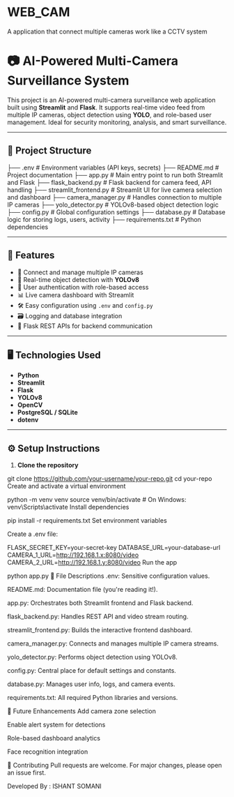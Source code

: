 # WEB_CAM
A application that connect multiple cameras work like a CCTV system
# 📷 AI-Powered Multi-Camera Surveillance System

This project is an AI-powered multi-camera surveillance web application built using **Streamlit** and **Flask**. It supports real-time video feed from multiple IP cameras, object detection using **YOLO**, and role-based user management. Ideal for security monitoring, analysis, and smart surveillance.

---

## 🔧 Project Structure

├── .env # Environment variables (API keys, secrets)
├── README.md # Project documentation
├── app.py # Main entry point to run both Streamlit and Flask
├── flask_backend.py # Flask backend for camera feed, API handling
├── streamlit_frontend.py # Streamlit UI for live camera selection and dashboard
├── camera_manager.py # Handles connection to multiple IP cameras
├── yolo_detector.py # YOLOv8-based object detection logic
├── config.py # Global configuration settings
├── database.py # Database logic for storing logs, users, activity
├── requirements.txt # Python dependencies

---

## 🚀 Features

- 📸 Connect and manage multiple IP cameras
- 🤖 Real-time object detection with **YOLOv8**
- 🔐 User authentication with role-based access
- 📊 Live camera dashboard with Streamlit
- 🛠️ Easy configuration using `.env` and `config.py`
- 🗃️ Logging and database integration
- 📡 Flask REST APIs for backend communication

---

## 🖥️ Technologies Used

- **Python**
- **Streamlit**
- **Flask**
- **YOLOv8**
- **OpenCV**
- **PostgreSQL / SQLite**
- **dotenv**

---

## ⚙️ Setup Instructions

1. **Clone the repository**

git clone https://github.com/your-username/your-repo.git
cd your-repo
Create and activate a virtual environment

python -m venv venv
source venv/bin/activate  # On Windows: venv\Scripts\activate
Install dependencies

pip install -r requirements.txt
Set environment variables

Create a .env file:

FLASK_SECRET_KEY=your-secret-key
DATABASE_URL=your-database-url
CAMERA_1_URL=http://192.168.1.x:8080/video
CAMERA_2_URL=http://192.168.1.y:8080/video
Run the app

python app.py
📂 File Descriptions
.env: Sensitive configuration values.

README.md: Documentation file (you're reading it!).

app.py: Orchestrates both Streamlit frontend and Flask backend.

flask_backend.py: Handles REST API and video stream routing.

streamlit_frontend.py: Builds the interactive frontend dashboard.

camera_manager.py: Connects and manages multiple IP camera streams.

yolo_detector.py: Performs object detection using YOLOv8.

config.py: Central place for default settings and constants.

database.py: Manages user info, logs, and camera events.

requirements.txt: All required Python libraries and versions.

🧠 Future Enhancements
Add camera zone selection

Enable alert system for detections

Role-based dashboard analytics

Face recognition integration

🤝 Contributing
Pull requests are welcome. For major changes, please open an issue first.

Developed By : ISHANT SOMANI 
